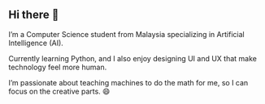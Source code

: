 ## Hi there 👋
I’m a Computer Science student from Malaysia specializing in Artificial Intelligence (AI).

Currently learning Python, and I also enjoy designing UI and UX that make technology feel more human.

I’m passionate about teaching machines to do the math for me, so I can focus on the creative parts. 😄


<!--
**koclowy/koclowy** is a ✨ _special_ ✨ repository because its `README.md` (this file) appears on your GitHub profile.

Here are some ideas to get you started:

- 🔭 I’m currently working on ...
- 🌱 I’m currently learning ...
- 👯 I’m looking to collaborate on ...
- 🤔 I’m looking for help with ...
- 💬 Ask me about ...
- 📫 How to reach me: ...
- 😄 Pronouns: ...
- ⚡ Fun fact: ...
-->
